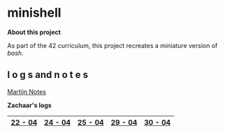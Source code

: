 # minishell
**About this project**

As part of the 42 curriculum, this project recreates a miniature version of *bash*. 

## l o g s and n o t e s
[Martijn Notes](./docs/martijn_notes.txt)

**Zachaar's logs**

| [22 - 04](./docs/zachaar/22_04.md) | [24 - 04](./docs/zachaar/24_04.md) | [25 - 04](./docs/zachaar/25_04.md) | [29 - 04](./docs/zachaar/29_04.md) | [30 - 04](./docs/zachaar/30_04.md)
|--|--|--|--|--|
